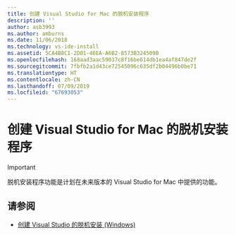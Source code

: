 ```yaml
---
title: 创建 Visual Studio for Mac 的脱机安装程序
description: ''
author: asb3993
ms.author: amburns
ms.date: 11/06/2018
ms.technology: vs-ide-install
ms.assetid: 5CA4B8C1-2D01-46EA-A6B2-8573B324509B
ms.openlocfilehash: 168aad3aac59037c8f16be614db1ea4af847de2f
ms.sourcegitcommit: 7fbfb2a1d43ce72545096c635df2b04496b0be71
ms.translationtype: HT
ms.contentlocale: zh-CN
ms.lasthandoff: 07/09/2019
ms.locfileid: "67693053"
---
```

# <a name="create-an-offline-installer-for-visual-studio-for-mac"></a>创建 Visual Studio for Mac 的脱机安装程序

> [!IMPORTANT]
> 脱机安装程序功能是计划在未来版本的 Visual Studio for Mac 中提供的功能。

## <a name="see-also"></a>请参阅

- [创建 Visual Studio 的脱机安装 (Windows)](/visualstudio/install/create-an-offline-installation-of-visual-studio)
